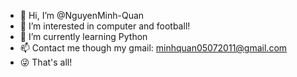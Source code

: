 - 👋 Hi, I’m @NguyenMinh-Quan
- 👀 I’m interested in computer and football!
- 🌱 I’m currently learning Python
- 📫 Contact me though my gmail: minhquan05072011@gmail.com
- 😜 That's all!
<!---
NguyenMinh-Quan/NguyenMinh-Quan is a ✨ special ✨ repository because its `README.md` (this file) appears on your GitHub profile.
You can click the Preview link to take a look at your changes.
--->
